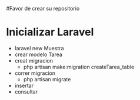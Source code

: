 #Favor de crear su repositorio
	
Inicializar Laravel
==================
	
* laravel new Muestra
* crear modelo Tarea
* creat migracion
	- php artisan make:migration createTarea_table
* correr migracion
	- php artisan migrate
* insertar
* consultar
